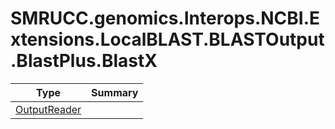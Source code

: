 ﻿
# SMRUCC.genomics.Interops.NCBI.Extensions.LocalBLAST.BLASTOutput.BlastPlus.BlastX

|Type|Summary|
|----|-------|
|[OutputReader](./OutputReader.md)||

